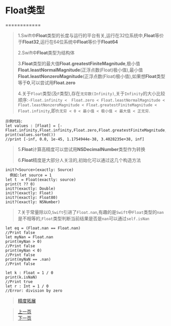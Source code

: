 
# Float类型
============

> 1.Swift中**Float**类型的长度与运行的平台有关,运行在32位系统中,**Float**等价于**Float32**,运行在64位系统中**Float**等价于**Float64**
> 
> 2.Swift中**Float**类型为结构体
> 
> 3.**Float**类型的最大值**Float.greatestFiniteMagnitude**,极小值**Float.leastNormalMagnitude**(正浮点数(Float)极小值),最小值**Float.leastNonzeroMagnitude**(正浮点数(Float)极小值),如果想**Float**类型等于**0**,可以尝试用**Float.zero**
> 
> 4.关于`Float`类型(及`F`类型),存在`无穷数(Infinity)`,关于`Infinity`的大小比较顺序:`-Float.infinity < 
  Float.zero < Float.leastNormalMagnitude < Float.leastNonzeroMagnitude < Float.greatestFiniteMagnitude < Float.infinity`,即`负无穷 < 0 < 最小值 < 极小值 < 最大值 < 正无穷`.
>
	示例代码:
 	let values : [Float] = [-Float.infinity,Float.infinity,Float.zero,Float.greatestFiniteMagnitude,Float.leastNormalMagnitude,Float.leastNonzeroMagnitude]
	print(values.sorted())
	//print [-inf, 0.0, 1e-45, 1.1754944e-38, 3.4028235e+38, inf]
	
> 
> 5.**Float**计算高精度可以尝试用**NSDecimalNumber**类型作为转换
> 
> 6.**Float**精度是大部分人关注的,初始化可以通过这几个构造方法
> 
> 
    init?<Source>(exactly: Source) 
      例如:let source = 1
    let t  = Float(exactly: source)
    print(t ?? 0)
    init?(exactly: Double)
    init?(exactly: Float)
    init?(exactly: Float80)
    init?(exactly: NSNumber)
> 
> 7.关于常量除以0,`Swift`引进了`Float.nan`,有趣的是`Swift`中`Float`类型的`nan`是不相等的,`Float`类型判断当前结果是否是`nan`可以通过`self.isNan`
> 
	let eq = (Float.nan == Float.nan)
	//Print false
	let myNan = Float.nan
	print(myNan > 0)
	//Print false
	print(myNan < 0)
	//Print false
	print(myNaN == .nan)
	//Print false
	
	let k : Float = 1 / 0
	print(k.isNaN)
	//Print true
	let r : Int = 1 / 0
	//Error: division by zero

> 
> [精度拓展](./Code/NSDecimalNumber+YTExtension.swift)

> [上一页](1.1Int类型.md)  
> [下一页](1.3Double类型.md)
